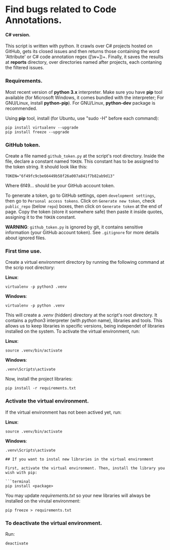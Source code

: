 # Find bugs related to Code Annotations.
#### C# version.
This script is written with python. It crawls over C# projects hosted on GitHub, gets its closed issues and then returns those containing the word 'Attribute' or C# code annotation regex (\[\w+\])+. Finally, it saves the results at **reports** directory, over directories named after projects, each contaning the filtered issues.

### Requirements.

Most recent version of **python 3.x** interpreter. Make sure you have **pip** tool available (for Microsoft Windows, it comes bundled with the interpreter; For GNU/Linux, install **python-pip**). For GNU/Linux, **python-dev** package is recommended.

Using **pip** tool, install (for Ubuntu, use "sudo -H" before each command):
```terminal
pip install virtualenv --upgrade
pip install freeze --upgrade
```

### GitHub token.

Create a file named `github_token.py` at the script's root directory. Inside the file, declare a constant named `TOKEN`. This constant has to be assigned to the token string. It should look like this:
```
TOKEN="6f49fc9cbe66449b58f26a007a841f7b82ab9d13"
```
Where 6f49... should be your GitHub account token. 

To generate a token, go to GitHub settings, open `development settings`, then go to `Personal access tokens`. Click on `Generate new token`, check `public_repo` (below `repo`) boxes, then click on `Generate token` at the end of page. Copy the token (store it somewhere safe) then paste it inside quotes, assigning it to the `TOKEN` constant.

**WARNING**: `github_token.py` is ignored by git, it contains sensitive information (your GitHub account token). See `.gitignore` for more details about ignored files.

### First time use.

Create a virtual environment directory by running the following command at the scrip root directory:

**Linux**:
```terminal
virtualenv -p python3 .venv
```
**Windows**:
```terminal
virtualenv -p python .venv
```

This will create a *.venv* (hidden) directory at the script's root directory. It contains a python3 interpreter (with *python* name), libraries and tools. This allows us to keep libraries in specific versions, being independet of libraries installed on the system. To activate the virtual environment, run:

**Linux**:
```terminal
source .venv/bin/activate
```
**Windows**:
```terminal
.venv\Scripts\activate
```

Now, install the project libraries:

```terminal
pip install -r requirements.txt
```

### Activate the virtual environment.

If the virtual environment has not been actived yet, run:

**Linux**:
```terminal
source .venv/bin/activate
```
**Windows**:
```terminal
.venv\Scripts\activate

## If you want to instal new libraries in the virtual environment

First, activate the virtual environment. Then, install the library you wish with pip:

```terminal
pip install <package>
```

You may update *requirements.txt* so your new libraries will always be installed on the virutal environment:

```terminal
pip freeze > requirements.txt
```

### To deactivate the virtual environment.

Run:
```terminal
deactivate
```


